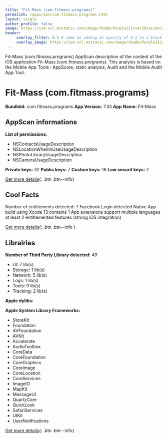 ```yaml
---
title: "Fit-Mass (com.fitmass.programs)"
permalink: /apps/ios/com.fitmass.programs.html
layout: single
author_profile: false
image: https://is4-ssl.mzstatic.com/image/thumb/Purple112/v4/29/ac/be/29acbed3-246b-b5d7-1e33-e852215aac97/AppIcon-FitMass-1x_U007emarketing-0-10-0-85-220.png/512x512bb.jpg
header: 
     overlay_filter: 0.5 # same as adding an opacity of 0.5 to a black background
     overlay_image: https://is4-ssl.mzstatic.com/image/thumb/Purple112/v4/29/ac/be/29acbed3-246b-b5d7-1e33-e852215aac97/AppIcon-FitMass-1x_U007emarketing-0-10-0-85-220.png/512x512bb.jpg
---
```

Fit-Mass (com.fitmass.programs) AppScan description of the content of the iOS application Fit-Mass (com.fitmass.programs). This analysis is based on the Mobile App Tools : AppScore, static analysis, Audit and the Mobile Audit App Tool.

# Fit-Mass (com.fitmass.programs)

**BundleId:** com.fitmass.programs
**App Version:** 7.33
**App Name:** Fit-Mass


## AppScan informations 

**List of permissions:** 
- NSContactsUsageDescription
- NSLocationWhenInUseUsageDescription
- NSPhotoLibraryUsageDescription
- NSCameraUsageDescription
  
  
**Private keys:** 32
**Public keys:** 7
**Custom keys:** 18
**Low securit keys:** 2
  
[Get more details](/pricing.html){: .btn .btn--info}

## Cool Facts

Number of entitlements detected: 7
Facebook Login detected
Native App
build using Xcode 13
contains 1 App extensions
support multiple languages
at least 2 entitlemented features (strong iOS integration)
  
[Get more details](/pricing.html){: .btn .btn--info }

## Librairies 
**Number of Third Party Library detected:** 49
- UI: 7 lib(s)
- Storage: 1 lib(s)
- Network: 5 lib(s)
- Logs: 1 lib(s)
- Tools: 9 lib(s)
- Tracking: 2 lib(s)


**Apple dylibs:**


**Apple System Library Frameworks:**
- StoreKit
- Foundation
- AVFoundation
- AVKit
- Accelerate
- AudioToolbox
- CoreData
- CoreFoundation
- CoreGraphics
- CoreImage
- CoreLocation
- CoreServices
- ImageIO
- MapKit
- MessageUI
- QuartzCore
- QuickLook
- SafariServices
- UIKit
- UserNotifications


  
[Get more details](/pricing.html){: .btn .btn--info}

